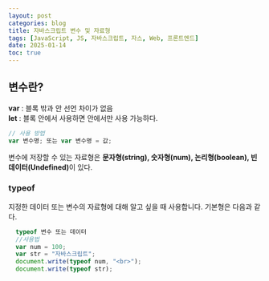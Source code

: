 ```yaml
---
layout: post
categories: blog
title: 자바스크립트 변수 및 자료형
tags: [JavaScript, JS, 자바스크립트, 자스, Web, 프론트엔드]
date: 2025-01-14
toc: true
---
```


## 변수란?

<b>var</b> : 블록 밖과 안 선언 차이가 없음 <br>
<b>let</b> : 블록 안에서 사용하면 안에서만 사용 가능하다.

```js
// 사용 방법
var 변수명; 또는 var 변수명 = 값;
```

변수에 저장할 수 있는 자료형은 <b>문자형(string), 숫자형(num), 논리형(boolean), 빈 데이터(Undefined)</b>이 있다.

<h3>typeof</h3>
지정한 데이터 또는 변수의 자료형에 대해 알고 싶을 때 사용합니다. 기본형은 다음과 같다.

```js
  typeof 변수 또는 데이터
  //사용법
  var num = 100;
  var str = "자바스크립트";
  document.write(typeof num, "<br>");
  document.write(typeof str);
```